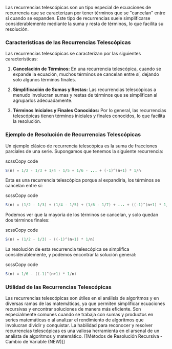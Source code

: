 Las recurrencias telescópicas son un tipo especial de ecuaciones de recurrencia que se caracterizan por tener términos que se "cancelan" entre sí cuando se expanden. Este tipo de recurrencias suele simplificarse considerablemente mediante la suma y resta de términos, lo que facilita su resolución.

### Características de las Recurrencias Telescópicas

Las recurrencias telescópicas se caracterizan por las siguientes características:

1. **Cancelación de Términos:** En una recurrencia telescópica, cuando se expande la ecuación, muchos términos se cancelan entre sí, dejando solo algunos términos finales.
    
2. **Simplificación de Sumas y Restas:** Las recurrencias telescópicas a menudo involucran sumas y restas de términos que se simplifican al agruparlos adecuadamente.
    
3. **Términos Iniciales y Finales Conocidos:** Por lo general, las recurrencias telescópicas tienen términos iniciales y finales conocidos, lo que facilita la resolución.
    

### Ejemplo de Resolución de Recurrencias Telescópicas

Un ejemplo clásico de recurrencia telescópica es la suma de fracciones parciales de una serie. Supongamos que tenemos la siguiente recurrencia:

scssCopy code

``` java
S(n) = 1/2 - 1/3 + 1/4 - 1/5 + 1/6 - ... + (-1)^(n+1) * 1/n
```

Esta es una recurrencia telescópica porque al expandirla, los términos se cancelan entre sí:

scssCopy code

``` java
S(n) = (1/2 - 1/3) + (1/4 - 1/5) + (1/6 - 1/7) + ... + ((-1)^(n+1) * 1/n)
```

Podemos ver que la mayoría de los términos se cancelan, y solo quedan dos términos finales:

scssCopy code

```java
S(n) = (1/2 - 1/3) - ((-1)^(n+1) * 1/n)
```

La resolución de esta recurrencia telescópica se simplifica considerablemente, y podemos encontrar la solución general:

scssCopy code

```java
S(n) = 1/6 - ((-1)^(n+1) * 1/n)
```

### Utilidad de las Recurrencias Telescópicas

Las recurrencias telescópicas son útiles en el análisis de algoritmos y en diversas ramas de las matemáticas, ya que permiten simplificar ecuaciones recursivas y encontrar soluciones de manera más eficiente. Son especialmente comunes cuando se trabaja con sumas y productos en series matemáticas o al analizar el rendimiento de algoritmos que involucran dividir y conquistar. La habilidad para reconocer y resolver recurrencias telescópicas es una valiosa herramienta en el arsenal de un analista de algoritmos y matemático.
[[Métodos de Resolución Recursiva - Cambio de Variable (NEW)]]
